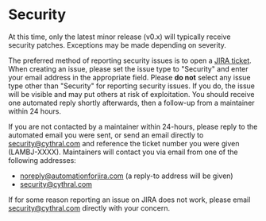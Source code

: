 # Security

At this time, only the latest minor release (v0.x) will typically receive security patches.  Exceptions may be made depending on severity.

The preferred method of reporting security issues is to open a [JIRA ticket](https://cythral.atlassian.net/jira/software/c/projects/LAMBJ/issues).  When creating an issue, please set the issue type to "Security" and enter your email address in the appropriate field. Please **do not** select any issue type other than "Security" for reporting security issues.  If you do, the issue will be visible and may put others at risk of exploitation. You should receive one automated reply shortly afterwards, then a follow-up from a maintainer within 24 hours.

If you are not contacted by a maintainer within 24-hours, please reply to the automated email you were sent, or send an email directly to security@cythral.com and reference the ticket number you were given (LAMBJ-XXXX).  Maintainers will contact you via email from one of the following addresses:

- noreply@automationforjira.com (a reply-to address will be given)
- security@cythral.com

If for some reason reporting an issue on JIRA does not work, please email security@cythral.com directly with your concern.